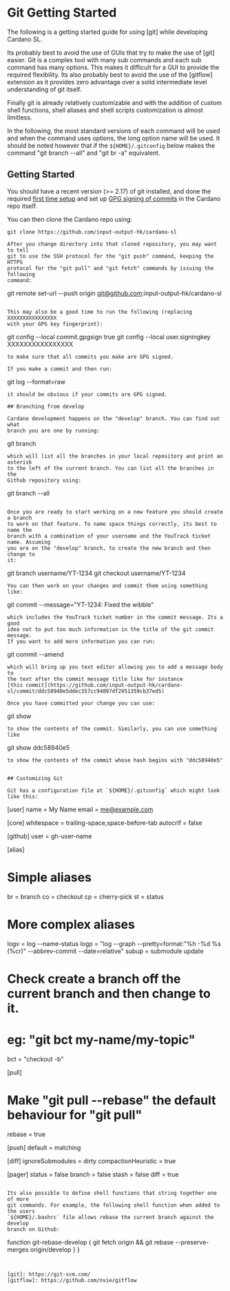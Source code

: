 # Git Getting Started

The following is a getting started guide for using [git] while developing
Cardano SL.

Its probably best to avoid the use of GUIs that try to make the use of [git]
easier. Git is a complex tool with many sub commands and each sub command has
many options. This makes it difficult for a GUI to provide the required
flexibility. Its also probably best to avoid the use of the [gitflow]
extension as it provides zero advantage over a solid intermediate level
understanding of git itself.

Finally git is already relatively customizable and with the addition of custom
shell functions, shell aliases and shell scripts customization is almost
limitless.

In the following, the most standard versions of each command will be used and
when the command uses options, the long option name will be used. It should be
noted however that if the `${HOME}/.gitconfig` below makes the command
"git branch --all" and "git br -a" equivalent.

## Getting Started

You should have a recent version (>= 2.17) of git installed, and done the
required [first time setup](https://git-scm.com/book/en/v2/Getting-Started-First-Time-Git-Setup)
and set up [GPG signing of commits](https://help.github.com/articles/signing-commits-using-gpg/)
in the Cardano repo itself.

You can then clone the Cardano repo using:
```
git clone https://github.com/input-output-hk/cardano-sl
```
```
After you change directory into that cloned repository, you may want to tell
git to use the SSH protocol for the "git push" command, keeping the HTTPS
protocol for the "git pull" and "git fetch" commands by issuing the following
command:

```
git remote set-url --push origin git@github.com:input-output-hk/cardano-sl
```

This may also be a good time to run the following (replacing XXXXXXXXXXXXXXXX
with your GPG key fingerprint):
```
git config --local commit.gpgsign true
git config --local user.signingkey XXXXXXXXXXXXXXXX
```
to make sure that all commits you make are GPG signed.

If you make a commit and then run:
```
git log --format=raw
```
it should be obvious if your commits are GPG signed.

## Branching from develop

Cardano development happens on the "develop" branch. You can find out what
branch you are one by running:
```
git branch
```
which will list all the branches in your local repository and print an asterisk
to the left of the current branch. You can list all the branches in the
Github repository using:
```
git branch --all
```

Once you are ready to start working on a new feature you should create a branch
to work on that feature. To name space things correctly, its best to name the
branch with a combination of your username and the YouTrack ticket name. Assuming
you are on the "develop" branch, to create the new branch and then change to
it:
```
git branch username/YT-1234
git checkout username/YT-1234
```
You can then work on your changes and commit them using something like:
```
git commit --message="YT-1234: Fixed the wibble"
```
which includes the YouTrack ticket number in the commit message. Its a good
idea not to put too much information in the title of the git commit message.
If you want to add more information you can run:
```
git commit --amend
```
which will bring up you text editor allowing you to add a message body to
the text after the commit message title like for instance
[this commit](https://github.com/input-output-hk/cardano-sl/commit/ddc58940e5ddec357cc94097df2951359cb37ed5)

Once you have committed your change you can use:
```
git show
```
to show the contents of the commit. Similarly, you can use something like
```
git show ddc58940e5
```
to show the contents of the commit whose hash begins with "ddc58940e5"


## Customizing Git

Git has a configuration file at `${HOME}/.gitconfig` which might look like this:
```
[user]
  name = My Name
  email = me@example.com

[core]
  whitespace = trailing-space,space-before-tab
  autocrlf = false

[github]
  user = gh-user-name

[alias]
  # Simple aliases
  br = branch
  co = checkout
  cp = cherry-pick
  st = status

  # More complex aliases
  logv = log --name-status
  logp = "log --graph --pretty=format:\"%h -%d %s (%cr)\" --abbrev-commit --date=relative"
  subup = submodule update

  # Check create a branch off the current branch and then change to it.
  # eg: "git bct my-name/my-topic"
  bct = "checkout -b"

[pull]
  # Make "git pull --rebase" the default behaviour for "git pull"
  rebase = true

[push]
  default = matching

[diff]
  ignoreSubmodules = dirty
  compactionHeuristic = true

[pager]
  status = false
  branch = false
  stash = false
  diff = true
```

Its also possible to define shell functions that string together one of more
git commands. For example, the following shell function when added to the users
`${HOME}/.bashrc` file allows rebase the current branch against the develop
branch on Github:

```
function git-rebase-develop
{
  git fetch origin && git rebase --preserve-merges origin/develop
}
}
```


[git]: https://git-scm.com/
[gitflow]: https://github.com/nvie/gitflow

